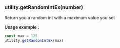 ### utility.getRandomIntEx(number)

Return you a random int with a maximum value you set

**Usage exemple :**
```js
const max = 125
utility.getRandomIntEx(max)
```